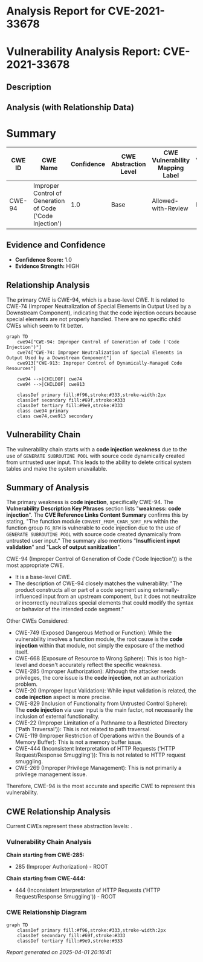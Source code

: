 # Analysis Report for CVE-2021-33678

# Vulnerability Analysis Report: CVE-2021-33678

## Description



## Analysis (with Relationship Data)

# Summary
| CWE ID | CWE Name | Confidence | CWE Abstraction Level | CWE Vulnerability Mapping Label | CWE-Vulnerability Mapping Notes |
|---|---|---|---|---|---|
| CWE-94 | Improper Control of Generation of Code ('Code Injection') | 1.0 | Base | Allowed-with-Review | Primary CWE |

## Evidence and Confidence

*   **Confidence Score:** 1.0
*   **Evidence Strength:** HIGH

## Relationship Analysis
The primary CWE is CWE-94, which is a base-level CWE. It is related to CWE-74 (Improper Neutralization of Special Elements in Output Used by a Downstream Component), indicating that the code injection occurs because special elements are not properly handled. There are no specific child CWEs which seem to fit better.

```mermaid
graph TD
    cwe94["CWE-94: Improper Control of Generation of Code ('Code Injection')"]
    cwe74["CWE-74: Improper Neutralization of Special Elements in Output Used by a Downstream Component"]
    cwe913["CWE-913: Improper Control of Dynamically-Managed Code Resources"]
    
    cwe94 -->|CHILDOF| cwe74
    cwe94 -->|CHILDOF| cwe913
    
    classDef primary fill:#f96,stroke:#333,stroke-width:2px
    classDef secondary fill:#69f,stroke:#333
    classDef tertiary fill:#9e9,stroke:#333
    class cwe94 primary
    class cwe74,cwe913 secondary
```

## Vulnerability Chain
The vulnerability chain starts with a **code injection** **weakness** due to the use of `GENERATE SUBROUTINE POOL` with source code dynamically created from untrusted user input. This leads to the ability to delete critical system tables and make the system unavailable.

## Summary of Analysis
The primary weakness is **code injection**, specifically CWE-94. The **Vulnerability Description Key Phrases** section lists "**weakness:** **code injection**". The **CVE Reference Links Content Summary** confirms this by stating, "The function module `CONVERT_FROM_CHAR_SORT_RFW` within the function group `FG_RFW` is vulnerable to code injection due to the use of `GENERATE SUBROUTINE POOL` with source code created dynamically from untrusted user input." The summary also mentions "**Insufficient input validation**" and "**Lack of output sanitization**".

CWE-94 (Improper Control of Generation of Code ('Code Injection')) is the most appropriate CWE.
- It is a base-level CWE.
- The description of CWE-94 closely matches the vulnerability: "The product constructs all or part of a code segment using externally-influenced input from an upstream component, but it does not neutralize or incorrectly neutralizes special elements that could modify the syntax or behavior of the intended code segment."

Other CWEs Considered:

- CWE-749 (Exposed Dangerous Method or Function): While the vulnerability involves a function module, the root cause is the **code injection** within that module, not simply the exposure of the method itself.
- CWE-668 (Exposure of Resource to Wrong Sphere): This is too high-level and doesn't accurately reflect the specific weakness.
- CWE-285 (Improper Authorization): Although the attacker needs privileges, the core issue is the **code injection**, not an authorization problem.
- CWE-20 (Improper Input Validation): While input validation is related, the **code injection** aspect is more precise.
- CWE-829 (Inclusion of Functionality from Untrusted Control Sphere): The **code injection** via user input is the main factor, not necessarily the inclusion of external functionality.
- CWE-22 (Improper Limitation of a Pathname to a Restricted Directory ('Path Traversal')): This is not related to path traversal.
- CWE-119 (Improper Restriction of Operations within the Bounds of a Memory Buffer): This is not a memory buffer issue.
- CWE-444 (Inconsistent Interpretation of HTTP Requests ('HTTP Request/Response Smuggling')): This is not related to HTTP request smuggling.
- CWE-269 (Improper Privilege Management): This is not primarily a privilege management issue.

Therefore, CWE-94 is the most accurate and specific CWE to represent this vulnerability.


## CWE Relationship Analysis

Current CWEs represent these abstraction levels: .


### Vulnerability Chain Analysis

**Chain starting from CWE-285:**
- 285 (Improper Authorization) - ROOT


**Chain starting from CWE-444:**
- 444 (Inconsistent Interpretation of HTTP Requests ('HTTP Request/Response Smuggling')) - ROOT



### CWE Relationship Diagram

```mermaid
graph TD
    classDef primary fill:#f96,stroke:#333,stroke-width:2px
    classDef secondary fill:#69f,stroke:#333
    classDef tertiary fill:#9e9,stroke:#333
```



*Report generated on 2025-04-01 20:16:41*
